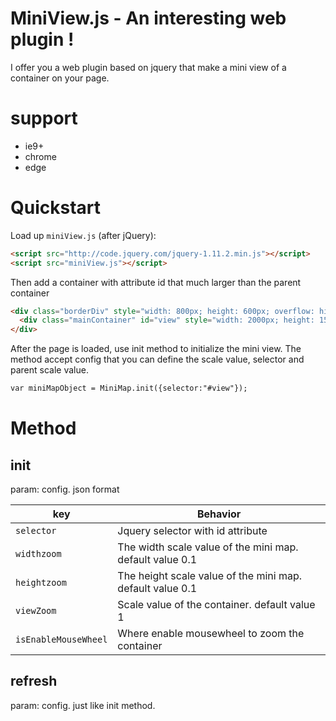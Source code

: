 # MiniView.js - An interesting web plugin !

I offer you a web plugin based on jquery that make a mini view of a container on your page.

# support

* ie9+
* chrome
* edge

# Quickstart

Load up `miniView.js` (after jQuery):

```html
<script src="http://code.jquery.com/jquery-1.11.2.min.js"></script>
<script src="miniView.js"></script>
```

Then add a container with attribute id that much larger than the parent container

```html
<div class="borderDiv" style="width: 800px; height: 600px; overflow: hidden; border: 1px solid;">
  <div class="mainContainer" id="view" style="width: 2000px; height: 1500px; background-color: #bad6cb"></div>
</div>
```

After the page is loaded, use init method to initialize the mini view. The method accept config that you can define the scale value, selector and parent scale value.

```html
var miniMapObject = MiniMap.init({selector:"#view"});
```

# Method

## init

  param: config. json format
  
  key                  | Behavior
-----------------------|-----------------------------------------------------------------
`selector`             | Jquery selector with id attribute
`widthzoom`            | The width scale value of the mini map. default value 0.1
`heightzoom`           | The height scale value of the mini map. default value 0.1
`viewZoom`             | Scale value of the container. default value 1
`isEnableMouseWheel`   | Where enable mousewheel to zoom the container

## refresh

  param: config. just like init method.
